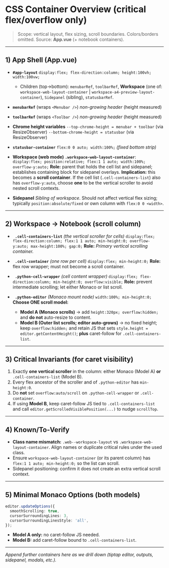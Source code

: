 # CSS Container Overview (critical flex/overflow only)

> Scope: vertical layout, flex sizing, scroll boundaries. Colors/borders omitted. Source: **App.vue** (+ notebook containers).

---

## 1) App Shell (App.vue)

* **`#app-layout`**
  `display:flex; flex-direction:column; height:100vh; width:100vw;`

  * Children (top→bottom): `menubarRef`, `toolbarRef`, **Workspace** (one of: `workspace-web-layout-container` | `workspace-a4-preview-layout-container`), `Sidepanel` (sibling), `statusbarRef`.

* **`menubarRef`** (wraps `<Menubar />`)
  *non-growing header* (height measured)

* **`toolbarRef`** (wraps `<Toolbar />`)
  *non-growing header* (height measured)

* **Chrome height variables**
  `--top-chrome-height = menubar + toolbar` (via ResizeObserver)
  `--bottom-chrome-height = statusbar` (via ResizeObserver)

* **`statusbar-container`**
  `flex:0 0 auto; width:100%;`  *(fixed bottom strip)*

* **Workspace (web mode)**
  **`.workspace-web-layout-container`**: `display:flex; position:relative; flex:1 1 auto; width:100%; overflow-y:auto;`
  **Role:** parent that holds the cell list and sidepanel; establishes containing block for sidepanel overlays.
  **Implication:** this becomes a **scroll container**. If the cell list (`.cell-containers-list`) also has `overflow-y:auto`, choose **one** to be the vertical scroller to avoid nested scroll contexts.

* **Sidepanel**
  *Sibling of workspace*. Should not affect vertical flex sizing; typically `position:absolute/fixed` or own column with `flex:0 0 <width>`.

---

## 2) Workspace → Notebook (scroll column)

* **` .cell-containers-list`** *(the vertical scroller for cells)*
  `display:flex; flex-direction:column; flex:1 1 auto; min-height:0; overflow-y:auto; max-height:100%; gap:0;`
  **Role:** *Primary vertical scrolling container.*

* **` .cell-container`** *(one row per cell)*
  `display:flex; min-height:0;`
  **Role:** flex row wrapper; must not become a scroll container.

* **` .python-cell-wrapper`** *(cell content wrapper)*
  `display:flex; flex-direction:column; min-height:0; overflow:visible;`
  **Role:** prevent intermediate scrolling; let either Monaco or list scroll.

* **` .python-editor`** *(Monaco mount node)*
  `width:100%; min-height:0;`
  **Choose ONE scroll model:**

  * **Model A (Monaco scrolls)** → add `height:320px; overflow:hidden;` and **do not** auto-resize to content.
  * **Model B (Outer list scrolls; editor auto-grows)** → no fixed height; keep `overflow:hidden;` and retain JS that sets `style.height = editor.getContentHeight()`; **plus** caret-follow for `.cell-containers-list`.

---

## 3) Critical Invariants (for caret visibility)

1. Exactly **one vertical scroller** in the column: either Monaco (Model A) **or** `.cell-containers-list` (Model B).
2. Every flex ancestor of the scroller and of `.python-editor` has `min-height:0`.
3. Do **not** set `overflow:auto/scroll` on `.python-cell-wrapper` or `.cell-container`.
4. If using **Model B**, keep caret-follow JS tied to `.cell-containers-list` and call `editor.getScrolledVisiblePosition(...)` to nudge `scrollTop`.

---

## 4) Known/To‑Verify

* **Class name mismatch:** `.web--workspace-layout` vs `.workspace-web-layout-container`. Align names or duplicate critical rules under the used class.
* Ensure `workspace-web-layout-container` (or its parent column) has `flex:1 1 auto; min-height:0;` so the list can scroll.
* Sidepanel positioning: confirm it does not create an extra vertical scroll context.

---

## 5) Minimal Monaco Options (both models)

```ts
editor.updateOptions({
  smoothScrolling: true,
  cursorSurroundingLines: 3,
  cursorSurroundingLinesStyle: 'all',
});
```

* **Model A only:** no caret-follow JS needed.
* **Model B:** add caret-follow bound to `.cell-containers-list`.

---

*Append further containers here as we drill down (tiptap editor, outputs, sidepanel, modals, etc.).*
